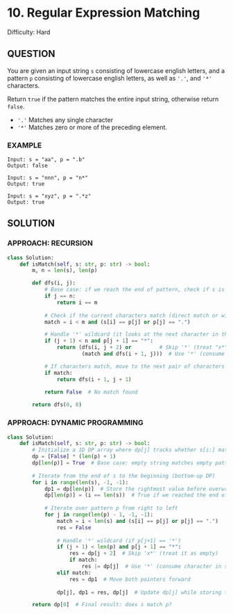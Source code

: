 # 10. Regular Expression Matching
Difficulty: Hard

## QUESTION

You are given an input string `s` consisting of lowercase english letters, and a pattern `p` consisting of lowercase english letters, as well as `'.'`, and `'*'` characters.

Return `true` if the pattern matches the entire input string, otherwise return `false`.

- `'.'` Matches any single character
- `'*'` Matches zero or more of the preceding element.

### EXAMPLE

```
Input: s = "aa", p = ".b"
Output: false
```

```
Input: s = "nnn", p = "n*"
Output: true
```

```
Input: s = "xyz", p = ".*z"
Output: true
```
## SOLUTION


### APPROACH: RECURSION

```python
class Solution:
    def isMatch(self, s: str, p: str) -> bool:
        m, n = len(s), len(p)

        def dfs(i, j):
            # Base case: if we reach the end of pattern, check if s is also fully matched
            if j == n:
                return i == m
            
            # Check if the current characters match (direct match or wildcard '.')
            match = i < m and (s[i] == p[j] or p[j] == ".")

            # Handle '*' wildcard (it looks at the next character in the pattern)
            if (j + 1) < n and p[j + 1] == "*":
                return (dfs(i, j + 2) or         # Skip '*' (treat "x*" as empty)
                        (match and dfs(i + 1, j)))  # Use '*' (consume character in s)

            # If characters match, move to the next pair of characters
            if match:
                return dfs(i + 1, j + 1)

            return False  # No match found
        
        return dfs(0, 0)
```

### APPROACH: DYNAMIC PROGRAMMING

```python
class Solution:
    def isMatch(self, s: str, p: str) -> bool:
        # Initialize a 1D DP array where dp[j] tracks whether s[i:] matches p[j:]
        dp = [False] * (len(p) + 1)
        dp[len(p)] = True  # Base case: empty string matches empty pattern
        
        # Iterate from the end of s to the beginning (bottom-up DP)
        for i in range(len(s), -1, -1):
            dp1 = dp[len(p)]  # Store the rightmost value before overwriting
            dp[len(p)] = (i == len(s))  # True if we reached the end of s
            
            # Iterate over pattern p from right to left
            for j in range(len(p) - 1, -1, -1):
                match = i < len(s) and (s[i] == p[j] or p[j] == ".")
                res = False
                
                # Handle '*' wildcard (if p[j+1] == '*')
                if (j + 1) < len(p) and p[j + 1] == "*":
                    res = dp[j + 2]  # Skip 'x*' (treat it as empty)
                    if match:
                        res |= dp[j]  # Use '*' (consume character in s)
                elif match:
                    res = dp1  # Move both pointers forward
                
                dp[j], dp1 = res, dp[j]  # Update dp[j] while storing the previous value for the next iteration

        return dp[0]  # Final result: does s match p?
```
